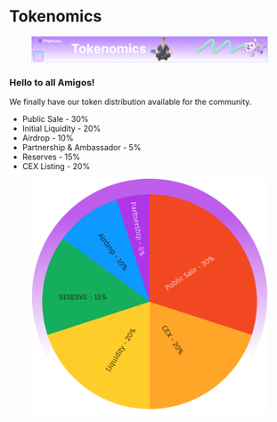 # Tokenomics

<figure><img src="../.gitbook/assets/Tokenomics.png" alt=""><figcaption></figcaption></figure>

### Hello to all Amigos!

We finally have our token distribution available for the community.

* Public Sale - 30%
* Initial Liquidity - 20%
* Airdrop - 10%
* Partnership & Ambassador - 5%
* Reserves - 15%
* CEX Listing - 20%

<figure><img src="../.gitbook/assets/Group 23.png" alt=""><figcaption></figcaption></figure>
